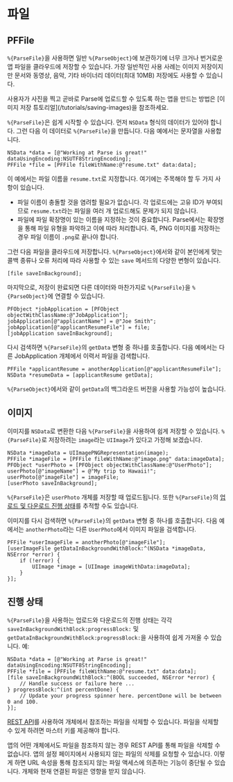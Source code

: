# 파일

## PFFile

`%{ParseFile}`을 사용하면 일반 `%{ParseObject}`에 보관하기에 너무 크거나 번거로운 앱 파일을 클라우드에 저장할 수 있습니다. 가장 일반적인 사용 사례는 이미지 저장이지만 문서와 동영상, 음악, 기타 바이너리 데이터(최대 10MB) 저장에도 사용할 수 있습니다.

<div class='tip info'><div>
사용자가 사진을 찍고 곧바로 Parse에 업로드할 수 있도록 하는 앱을 만드는 방법은 [이미지 저장 튜토리얼](/tutorials/saving-images)을 참조하세요.
</div></div>

`%{ParseFile}`은 쉽게 시작할 수 있습니다. 먼저 `NSData` 형식의 데이터가 있어야 합니다. 그런 다음 이 데이터로 `%{ParseFile}`을 만듭니다. 다음 예에서는 문자열을 사용합니다.

```objc
NSData *data = [@"Working at Parse is great!" dataUsingEncoding:NSUTF8StringEncoding];
PFFile *file = [PFFile fileWithName:@"resume.txt" data:data];
```

이 예에서는 파일 이름을 `resume.txt`로 지정합니다. 여기에는 주목해야 할 두 가지 사항이 있습니다. 

*   파일 이름이 충돌할 것을 염려할 필요가 없습니다. 각 업로드에는 고유 ID가 부여되므로 `resume.txt`라는 파일을 여러 개 업로드해도 문제가 되지 않습니다.
*   파일에 파일 확장명이 있는 이름을 지정하는 것이 중요합니다. Parse에서는 확장명을 통해 파일 유형을 파악하고 이에 따라 처리합니다. 즉, PNG 이미지를 저장하는 경우 파일 이름이 `.png`로 끝나야 합니다.

그런 다음 파일을 클라우드에 저장합니다. `%{ParseObject}`에서와 같이 본인에게 맞는 콜백 종류나 오류 처리에 따라 사용할 수 있는 `save` 메서드의 다양한 변형이 있습니다.

```objc
[file saveInBackground];
```

마지막으로, 저장이 완료되면 다른 데이터와 마찬가지로 `%{ParseFile}`을 `%{ParseObject}`에 연결할 수 있습니다.

```objc
PFObject *jobApplication = [PFObject objectWithClassName:@"JobApplication"];
jobApplication[@"applicantName"] = @"Joe Smith";
jobApplication[@"applicantResumeFile"] = file;
[jobApplication saveInBackground];
```

다시 검색하면 `%{ParseFile}`의 `getData` 변형 중 하나를 호출합니다. 다음 예에서는 다른 JobApplication 개체에서 이력서 파일을 검색합니다.

```objc
PFFile *applicantResume = anotherApplication[@"applicantResumeFile"];
NSData *resumeData = [applicantResume getData];
```

`%{ParseObject}`에서와 같이 `getData`의 백그라운드 버전을 사용할 가능성이 높습니다.

## 이미지

이미지를 `NSData`로 변환한 다음 `%{ParseFile}`을 사용하여 쉽게 저장할 수 있습니다. `%{ParseFile}`로 저장하려는 `image`라는 `UIImage`가 있다고 가정해 보겠습니다.

```objc
NSData *imageData = UIImagePNGRepresentation(image);
PFFile *imageFile = [PFFile fileWithName:@"image.png" data:imageData];
PFObject *userPhoto = [PFObject objectWithClassName:@"UserPhoto"];
userPhoto[@"imageName"] = @"My trip to Hawaii!";
userPhoto[@"imageFile"] = imageFile;
[userPhoto saveInBackground];
```

`%{ParseFile}`은 `userPhoto` 개체를 저장할 때 업로드됩니다. 또한 `%{ParseFile}`의 [업로드 및 다운로드 진행 상태](/docs/kr/ios_guide#files-progress)를 추적할 수도 있습니다.

이미지를 다시 검색하면 `%{ParseFile}`의 `getData` 변형 중 하나를 호출합니다. 다음 예에서는 `anotherPhoto`라는 다른 `UserPhoto`에서 이미지 파일을 검색합니다.

```objc
PFFile *userImageFile = anotherPhoto[@"imageFile"];
[userImageFile getDataInBackgroundWithBlock:^(NSData *imageData, NSError *error) {
    if (!error) {
        UIImage *image = [UIImage imageWithData:imageData];
    }
}];
```

## 진행 상태

`%{ParseFile}`을 사용하는 업로드와 다운로드의 진행 상태는 각각 `saveInBackgroundWithBlock:progressBlock:` 및 `getDataInBackgroundWithBlock:progressBlock:`을 사용하여 쉽게 가져올 수 있습니다. 예:

```objc
NSData *data = [@"Working at Parse is great!" dataUsingEncoding:NSUTF8StringEncoding];
PFFile *file = [PFFile fileWithName:@"resume.txt" data:data];
[file saveInBackgroundWithBlock:^(BOOL succeeded, NSError *error) {
    // Handle success or failure here ... 
} progressBlock:^(int percentDone) {
    // Update your progress spinner here. percentDone will be between 0 and 100.
}];
```

[REST API](/docs/rest#files-deleting)를 사용하여 개체에서 참조하는 파일을 삭제할 수 있습니다. 파일을 삭제할 수 있게 하려면 마스터 키를 제공해야 합니다.

앱의 어떤 개체에서도 파일을 참조하지 않는 경우 REST API를 통해 파일을 삭제할 수 없습니다. 앱의 설정 페이지에서 사용되지 않는 파일의 삭제를 요청할 수 있습니다. 이렇게 하면 URL 속성을 통해 참조되지 않는 파일 액세스에 의존하는 기능이 중단될 수 있습니다. 개체와 현재 연결된 파일은 영향을 받지 않습니다.
